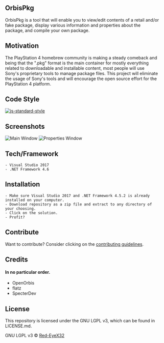 ## OrbisPkg
OrbisPkg is a tool that will enable you to view/edit contents of a retail and/or fake package, display various information and properties about the package, and compile your own package.

## Motivation
The PlayStation 4 homebrew community is making a steady comeback and being that the ".pkg" format is the main container for mostly everything related to downloadable and installable content, most people will use Sony's proprietary tools to manage package files. This project will eliminate the usage of Sony's tools and will encourage the open source effort for the PlayStation 4 platform.

## Code Style
[![js-standard-style](https://img.shields.io/badge/code%20style-standard-brightgreen.svg?style=flat)](https://github.com/feross/standard)

## Screenshots
![Main Window](https://i.imgur.com/dXVdrAY.png)
![Properties Window](https://i.imgur.com/fPnaJaP.png)

## Tech/Framework
```
- Visual Studio 2017
- .NET Framework 4.6
```

## Installation
```
- Make sure Visual Studio 2017 and .NET Framework 4.5.2 is already installed on your computer.
- Download repository as a zip file and extract to any directory of your choosing.
- Click on the solution.
- Profit?
```

## Contribute
Want to contribute? Consider clicking on the [contributing guidelines](https://github.com/Red-EyeX32/OrbisPkg/blob/master/CONTRIBUTING.md).

## Credits
#### In no particular order.
* OpenOrbis
* flatz
* SpecterDev

## License
This repository is licensed under the GNU LGPL v3, which can be found in LICENSE.md.

GNU LGPL v3 © [Red-EyeX32](https://github.com/Red-EyeX32)

